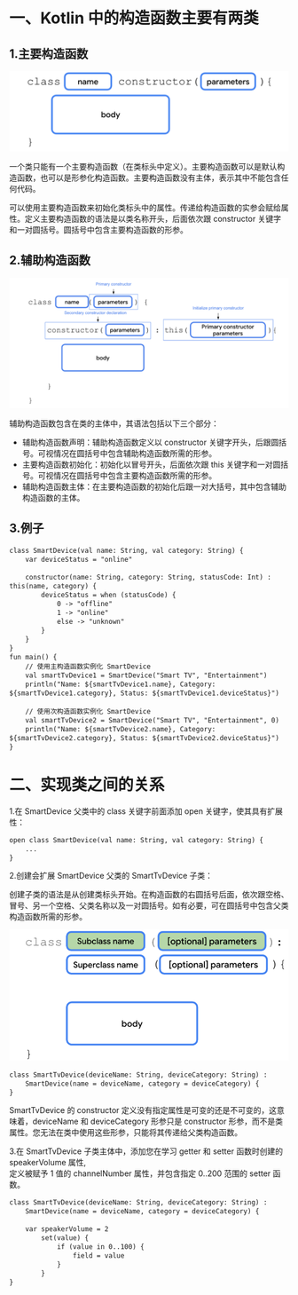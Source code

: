 # 一、Kotlin 中的构造函数主要有两类

## 1.主要构造函数

![alt text](image-1.png)

一个类只能有一个主要构造函数（在类标头中定义）。主要构造函数可以是默认构造函数，也可以是形参化构造函数。主要构造函数没有主体，表示其中不能包含任何代码。

可以使用主要构造函数来初始化类标头中的属性。传递给构造函数的实参会赋给属性。定义主要构造函数的语法是以类名称开头，后面依次跟 constructor 关键字和一对圆括号。圆括号中包含主要构造函数的形参。



## 2.辅助构造函数


 ![alt text](image-2.png)

辅助构造函数包含在类的主体中，其语法包括以下三个部分：
- 辅助构造函数声明：辅助构造函数定义以 constructor 关键字开头，后跟圆括号。可视情况在圆括号中包含辅助构造函数所需的形参。
- 主要构造函数初始化：初始化以冒号开头，后面依次跟 this 关键字和一对圆括号。可视情况在圆括号中包含主要构造函数所需的形参。
- 辅助构造函数主体：在主要构造函数的初始化后跟一对大括号，其中包含辅助构造函数的主体。

## 3.例子

    class SmartDevice(val name: String, val category: String) {
        var deviceStatus = "online"

        constructor(name: String, category: String, statusCode: Int) : this(name, category) {
            deviceStatus = when (statusCode) {
                0 -> "offline"
                1 -> "online"
                else -> "unknown"
            }
        }
    }
    fun main() {
        // 使用主构造函数实例化 SmartDevice
        val smartTvDevice1 = SmartDevice("Smart TV", "Entertainment")
        println("Name: ${smartTvDevice1.name}, Category: ${smartTvDevice1.category}, Status: ${smartTvDevice1.deviceStatus}")

        // 使用次构造函数实例化 SmartDevice
        val smartTvDevice2 = SmartDevice("Smart TV", "Entertainment", 0)
        println("Name: ${smartTvDevice2.name}, Category: ${smartTvDevice2.category}, Status: ${smartTvDevice2.deviceStatus}")
    }

# 二、实现类之间的关系
1.在 SmartDevice 父类中的 class 关键字前面添加 open 关键字，使其具有扩展性：

    open class SmartDevice(val name: String, val category: String) {
        ...
    }
2.创建会扩展 SmartDevice 父类的 SmartTvDevice 子类：

创建子类的语法是从创建类标头开始。在构造函数的右圆括号后面，依次跟空格、冒号、另一个空格、父类名称以及一对圆括号。如有必要，可在圆括号中包含父类构造函数所需的形参。

![alt text](image-3.png)

    class SmartTvDevice(deviceName: String, deviceCategory: String) :
        SmartDevice(name = deviceName, category = deviceCategory) {
    }

SmartTvDevice 的 constructor 定义没有指定属性是可变的还是不可变的，这意味着，deviceName 和 deviceCategory 形参只是 constructor 形参，而不是类属性。您无法在类中使用这些形参，只能将其传递给父类构造函数。

3.在 SmartTvDevice 子类主体中，添加您在学习 getter 和 setter 函数时创建的 speakerVolume 属性,<br>
定义被赋予 1 值的 channelNumber 属性，并包含指定 0..200 范围的 setter 函数。

    class SmartTvDevice(deviceName: String, deviceCategory: String) :
        SmartDevice(name = deviceName, category = deviceCategory) {

        var speakerVolume = 2
            set(value) {
                if (value in 0..100) {
                    field = value
                }
            }
    }